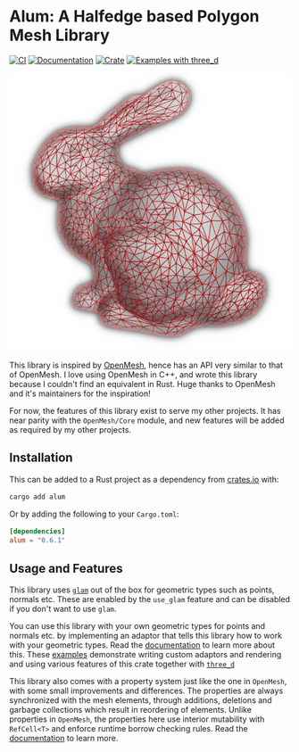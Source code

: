 # Alum: A Halfedge based Polygon Mesh Library

[![CI](https://github.com/ranjeethmahankali/alum/actions/workflows/ci.yml/badge.svg)](https://github.com/ranjeethmahankali/alum/actions/workflows/ci.yml)
[![Documentation](https://img.shields.io/badge/docs-latest-blue.svg)](https://docs.rs/alum/latest/alum/)
[![Crate](https://img.shields.io/crates/v/alum)](https://crates.io/crates/alum)
[![Examples with three_d](https://img.shields.io/badge/three__d-examples-purple)](https://github.com/ranjeethmahankali/alum/tree/main/examples)

![Standford Bunny](assets/bunny.png)

This library is inspired by
[OpenMesh](https://www.graphics.rwth-aachen.de/software/openmesh/), hence has an
API very similar to that of OpenMesh. I love using OpenMesh in C++, and wrote
this library because I couldn't find an equivalent in Rust. Huge thanks to
OpenMesh and it's maintainers for the inspiration!

For now, the features of this library exist to serve my other projects. It has
near parity with the `OpenMesh/Core` module, and new features will be added as
required by my other projects.

## Installation

This can be added to a Rust project as a dependency from
[crates.io](https://crates.io/crates/alum) with:

```sh
cargo add alum
```

Or by adding the following to your `Cargo.toml`:

```toml
[dependencies]
alum = "0.6.1"
```

## Usage and Features

This library uses [`glam`](https://github.com/bitshifter/glam-rs) out of the box
for geometric types such as points, normals etc. These are enabled by the
`use_glam` feature and can be disabled if you don't want to use `glam`.

You can use this library with your own geometric types for points and normals
etc. by implementing an adaptor that tells this library how to work with your
geometric types. Read the [documentation](https://docs.rs/alum/latest/alum/) to
learn more about this. These
[examples](https://github.com/ranjeethmahankali/alum/tree/main/examples)
demonstrate writing custom adaptors and rendering and using various features of
this crate together with [`three_d`](https://github.com/asny/three-d)

This library also comes with a property system just like the one in `OpenMesh`,
with some small improvements and differences. The properties are always
synchronized with the mesh elements, through additions, deletions and garbage
collections which result in reordering of elements. Unlike properties in
`OpenMesh`, the properties here use interior mutability with `RefCell<T>` and
enforce runtime borrow checking rules. Read the
[documentation](https://docs.rs/alum/latest/alum/) to learn more.
